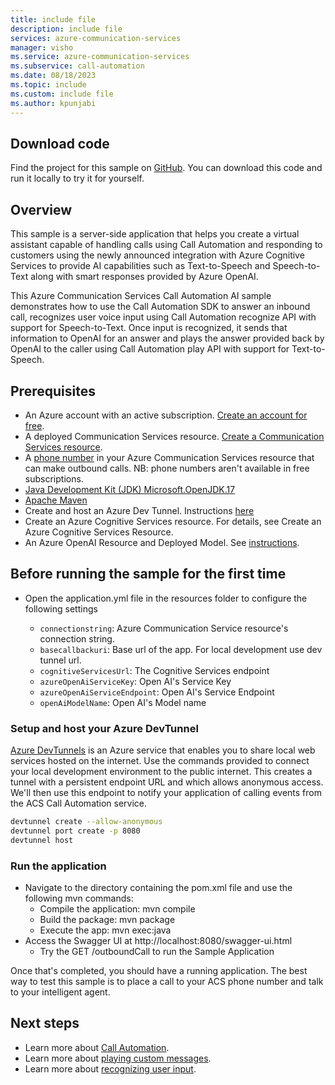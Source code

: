 ```yaml
---
title: include file
description: include file
services: azure-communication-services
manager: visho
ms.service: azure-communication-services
ms.subservice: call-automation
ms.date: 08/18/2023
ms.topic: include
ms.custom: include file
ms.author: kpunjabi
---
```


## Download code 
Find the project for this sample on [GitHub](https://github.com/Azure-Samples/communication-services-java-quickstarts/tree/main/CallAutomation_OpenAI_Sample). You can download this code and run it locally to try it for yourself. 

## Overview 

This sample is a server-side application that helps you create a virtual assistant capable of handling calls using Call Automation and responding to customers using the newly announced integration with Azure Cognitive Services to provide AI capabilities such as Text-to-Speech and Speech-to-Text along with smart responses provided by Azure OpenAI. 

This Azure Communication Services Call Automation AI sample demonstrates how to use the Call Automation SDK to answer an inbound call, recognizes user voice input using Call Automation recognize API with support for Speech-to-Text. Once input is recognized, it sends that information to OpenAI for an answer and plays the answer provided back by OpenAI to the caller using Call Automation play API with support for Text-to-Speech.


## Prerequisites

- An Azure account with an active subscription. [Create an account for free](https://azure.microsoft.com/free/?WT.mc_id=A261C142F). 
- A deployed Communication Services resource. [Create a Communication Services resource](../../quickstarts/create-communication-resource.md).
- A [phone number](../../quickstarts/telephony/get-phone-number.md) in your Azure Communication Services resource that can make outbound calls. NB: phone numbers aren't available in free subscriptions.
- [Java Development Kit (JDK) Microsoft.OpenJDK.17](https://learn.microsoft.com/java/openjdk/download)
- [Apache Maven](https://maven.apache.org/download.cgi)
- Create and host an Azure Dev Tunnel. Instructions [here](https://learn.microsoft.com/azure/developer/dev-tunnels/get-started)
- Create an Azure Cognitive Services resource. For details, see Create an Azure Cognitive Services Resource.
- An Azure OpenAI Resource and Deployed Model. See [instructions](https://learn.microsoft.com/azure/ai-services/openai/how-to/create-resource?pivots=web-portal).

## Before running the sample for the first time

- Open the application.yml file in the resources folder to configure the following settings

    - `connectionstring`: Azure Communication Service resource's connection string.
    - `basecallbackuri`: Base url of the app. For local development use dev tunnel url.
    - `cognitiveServicesUrl`: The Cognitive Services endpoint
    - `azureOpenAiServiceKey`: Open AI's Service Key
    - `azureOpenAiServiceEndpoint`: Open AI's Service Endpoint
    - `openAiModelName`: Open AI's Model name


### Setup and host your Azure DevTunnel

[Azure DevTunnels](https://learn.microsoft.com/azure/developer/dev-tunnels/overview) is an Azure service that enables you to share local web services hosted on the internet. Use the commands provided to connect your local development environment to the public internet. This creates a tunnel with a persistent endpoint URL and which allows anonymous access. We'll then use this endpoint to notify your application of calling events from the ACS Call Automation service.

```bash
devtunnel create --allow-anonymous
devtunnel port create -p 8080
devtunnel host
```

### Run the application

- Navigate to the directory containing the pom.xml file and use the following mvn commands:
    - Compile the application: mvn compile
    - Build the package: mvn package
    - Execute the app: mvn exec:java
- Access the Swagger UI at http://localhost:8080/swagger-ui.html
    - Try the GET /outboundCall to run the Sample Application


Once that's completed, you should have a running application. The best way to test this sample is to place a call to your ACS phone number and talk to your intelligent agent.

## Next steps
- Learn more about [Call Automation](../../concepts/call-automation/call-automation.md).
- Learn more about [playing custom messages](../../how-tos/call-automation/play-action.md).
- Learn more about [recognizing user input](../../how-tos/call-automation/recognize-action.md).

